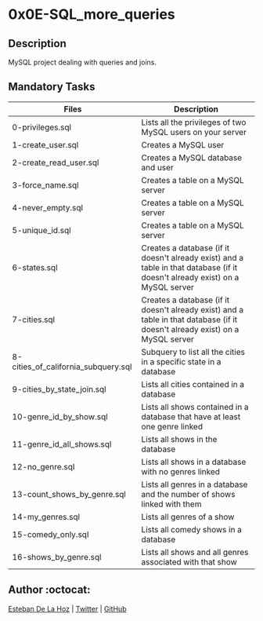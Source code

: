 # 0x0E-SQL_more_queries

## Description

MySQL project dealing with queries and joins.

## Mandatory Tasks

| Files | Description |
| ----- | ----------- |
| 0-privileges.sql | Lists all the privileges of two MySQL users on your server |
| 1-create_user.sql | Creates a MySQL user |
| 2-create_read_user.sql | Creates a MySQL database and user |
| 3-force_name.sql | Creates a table on a MySQL server |
| 4-never_empty.sql | Creates a table on a MySQL server |
| 5-unique_id.sql | Creates a table on a MySQL server |
| 6-states.sql | Creates a database (if it doesn't already exist) and a table in that database (if it doesn't already exist) on a MySQL server |
| 7-cities.sql | Creates a database (if it doesn't already exist) and a table in that database (if it doesn't already exist) on a MySQL server |
| 8-cities_of_california_subquery.sql | Subquery to list all the cities in a specific state in a database |
| 9-cities_by_state_join.sql | Lists all cities contained in a database |
| 10-genre_id_by_show.sql | Lists all shows contained in a database that have at least one genre linked |
| 11-genre_id_all_shows.sql | Lists all shows in the database |
| 12-no_genre.sql | Lists all shows in a database with no genres linked |
| 13-count_shows_by_genre.sql | Lists all genres in a database and the number of shows linked with them |
| 14-my_genres.sql | Lists all genres of a show |
| 15-comedy_only.sql | Lists all comedy shows in a database |
| 16-shows_by_genre.sql | Lists all shows and all genres associated with that show |

## Author :octocat:

[Esteban De La Hoz](https://www.linkedin.com/in/esteban-de-la-hoz-romero-b6270017b/) | [Twitter](https://twitter.com/Esteban18911) | [GitHub](https://github.com/Esteban18911)
